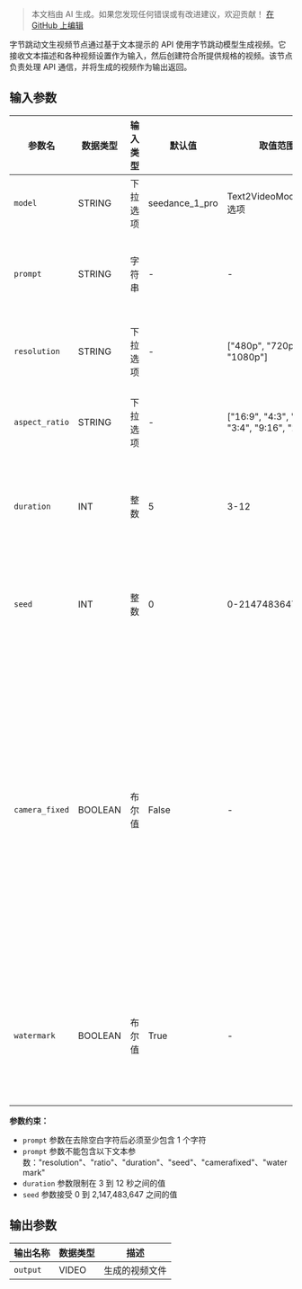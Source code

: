 > 本文档由 AI 生成。如果您发现任何错误或有改进建议，欢迎贡献！ [在 GitHub 上编辑](https://github.com/Comfy-Org/embedded-docs/blob/main/comfyui_embedded_docs/docs/ByteDanceTextToVideoNode/zh.md)

字节跳动文生视频节点通过基于文本提示的 API 使用字节跳动模型生成视频。它接收文本描述和各种视频设置作为输入，然后创建符合所提供规格的视频。该节点负责处理 API 通信，并将生成的视频作为输出返回。

## 输入参数

| 参数名 | 数据类型 | 输入类型 | 默认值 | 取值范围 | 描述 |
|-----------|-----------|------------|---------|-------|-------------|
| `model` | STRING | 下拉选项 | seedance_1_pro | Text2VideoModelName 选项 | 模型名称 |
| `prompt` | STRING | 字符串 | - | - | 用于生成视频的文本提示。 |
| `resolution` | STRING | 下拉选项 | - | ["480p", "720p", "1080p"] | 输出视频的分辨率。 |
| `aspect_ratio` | STRING | 下拉选项 | - | ["16:9", "4:3", "1:1", "3:4", "9:16", "21:9"] | 输出视频的宽高比。 |
| `duration` | INT | 整数 | 5 | 3-12 | 输出视频的时长（单位：秒）。 |
| `seed` | INT | 整数 | 0 | 0-2147483647 | 用于生成的随机种子。（可选） |
| `camera_fixed` | BOOLEAN | 布尔值 | False | - | 指定是否固定摄像机。平台会在您的提示词后附加固定摄像机的指令，但不保证实际效果。（可选） |
| `watermark` | BOOLEAN | 布尔值 | True | - | 是否在视频上添加"AI生成"水印。（可选） |

**参数约束：**

- `prompt` 参数在去除空白字符后必须至少包含 1 个字符
- `prompt` 参数不能包含以下文本参数："resolution"、"ratio"、"duration"、"seed"、"camerafixed"、"watermark"
- `duration` 参数限制在 3 到 12 秒之间的值
- `seed` 参数接受 0 到 2,147,483,647 之间的值

## 输出参数

| 输出名称 | 数据类型 | 描述 |
|-------------|-----------|-------------|
| `output` | VIDEO | 生成的视频文件 |
